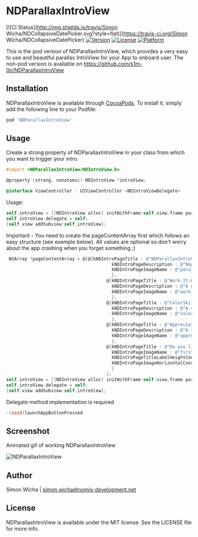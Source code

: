 # NDParallaxIntroView

[![CI Status](http://img.shields.io/travis/Simon Wicha/NDCollapsiveDatePicker.svg?style=flat)](https://travis-ci.org/Simon Wicha/NDCollapsiveDatePicker)
[![Version](https://img.shields.io/cocoapods/v/NDParallaxIntroView.svg?style=flat)](http://cocoadocs.org/docsets/NDCollapsiveDatePicker)
[![License](https://img.shields.io/cocoapods/l/NDParallaxIntroView.svg?style=flat)](http://cocoadocs.org/docsets/NDCollapsiveDatePicker)
[![Platform](https://img.shields.io/cocoapods/p/NDParallaxIntroView.svg?style=flat)](http://cocoadocs.org/docsets/NDCollapsiveDatePicker)

This is the pod version of NDParallaxIntroView, which provides a very easy to use and beautiful parallax IntroView for your App to onboard user.
The non-pod version is available on https://github.com/s1m-0n/NDParallaxIntroView

## Installation

NDParallaxIntroView is available through [CocoaPods](http://cocoapods.org). To install
it, simply add the following line to your Podfile:
```ruby
pod 'NDParallaxIntroView'
```

## Usage

Create a strong property of NDParallaxIntroView in your class from which you want to trigger your intro.
``` objective-c
#import <NDParallaxIntroView/NDIntroView.h>

@property (strong, nonatomic) NDIntroView *introView;

@interface ViewController : UIViewController <NDIntroViewDelegate>
```
Usage:
``` objective-c
self.introView = [[NDIntroView alloc] initWithFrame:self.view.frame parallaxImage:[UIImage imageNamed:@"parallaxBgImage"] andData:pageContentArray];
self.introView.delegate = self;
[self.view addSubview:self.introView];
```
Important - You need to create the pageContentArray first which follows an easy structure (see example below). All values are optional so don't worry about the app crashing when you forget something ;)
``` objective-c
 NSArray *pageContentArray = @[@{kNDIntroPageTitle : @"NDParallaxIntroView",
                                        kNDIntroPageDescription : @"Now you can easily add your beautiful intro into your app with no hassle.",
                                        kNDIntroPageImageName : @"parallax"
                                        },
                                      @{kNDIntroPageTitle : @"Work-It-Out",
                                        kNDIntroPageDescription : @"A great App to create your own personal workout and get instructed by your phone.",
                                        kNDIntroPageImageName : @"workitout"
                                        },
                                      @{kNDIntroPageTitle : @"ColorSkill",
                                        kNDIntroPageDescription : @"A small game while waiting for the bus. Easy, quick and addictive.",
                                        kNDIntroPageImageName : @"colorskill"
                                        },
                                      @{kNDIntroPageTitle : @"Appreciate",
                                        kNDIntroPageDescription : @"A little helper to make your life happier. Soon available on the AppStore",
                                        kNDIntroPageImageName : @"appreciate"
                                        },
                                      @{kNDIntroPageTitle : @"Do you like it?",
                                        kNDIntroPageImageName : @"firstImage",
                                        kNDIntroPageTitleLabelHeightConstraintValue : @0,
                                        kNDIntroPageImageHorizontalConstraintValue : @-40
                                        }
                                      ];
self.introView = [[NDIntroView alloc] initWithFrame:self.view.frame parallaxImage:[UIImage imageNamed:@"parallaxBgImage"] andData:pageContentArray];
self.introView.delegate = self;
[self.view addSubview:self.introView];
```
Delegate method implementation is required
``` objective-c
-(void)launchAppButtonPressed
```

## Screenshot

Animated gif of working NDParallaxIntroView

![](https://github.com/s1m-0n/NDParallaxIntroView/blob/master/NDParallaxIntroViewExample/ndparallaxintroview.gif "NDParallaxIntroView")



## Author

Simon Wicha | simon.wicha@nomis-development.net

## License

NDParallaxIntroView is available under the MIT license. See the LICENSE file for more info.

